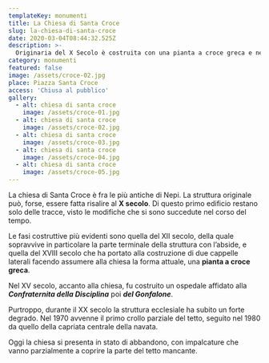 ```yaml
---
templateKey: monumenti
title: La Chiesa di Santa Croce
slug: la-chiesa-di-santa-croce
date: 2020-03-04T08:44:32.525Z
description: >-
  Originaria del X Secolo è costruita con una pianta a croce greca e nel XV Secolo fu affiancata da un ospedale affidato alla Confraternita della Disciplina
category: monumenti
featured: false
image: /assets/croce-02.jpg
place: Piazza Santa Croce
access: 'Chiusa al pubblico'
gallery:
  - alt: chiesa di santa croce
    image: /assets/croce-01.jpg
  - alt: chiesa di santa croce
    image: /assets/croce-02.jpg
  - alt: chiesa di santa croce
    image: /assets/croce-03.jpg
  - alt: chiesa di santa croce
    image: /assets/croce-04.jpg
  - alt: chiesa di santa croce
    image: /assets/croce-05.jpg
---
```

La chiesa di Santa Croce è fra le più antiche di Nepi. La struttura originale può, forse, essere fatta risalire al **X secolo**. Di questo primo edificio restano solo delle tracce, visto le modifiche che si sono succedute nel corso del tempo.

Le fasi costruttive più evidenti sono quella del XII secolo, della quale sopravvive in particolare la parte terminale della struttura con l’abside, e quella del XVIII secolo che ha portato alla costruzione di due cappelle laterali facendo assumere alla chiesa la forma attuale, una **pianta a croce greca**.

Nel XV secolo, accanto alla chiesa, fu costruito un ospedale affidato alla _**Confraternita della Disciplina**_ poi _**del Gonfalone**_.

Purtroppo, durante il XX secolo la struttura ecclesiale ha subito un forte degrado. Nel 1970 avvenne il primo crollo parziale del tetto, seguito nel 1980 da quello della capriata centrale della navata.

Oggi la chiesa si presenta in stato di abbandono, con impalcature che vanno parzialmente a coprire la parte del tetto mancante.